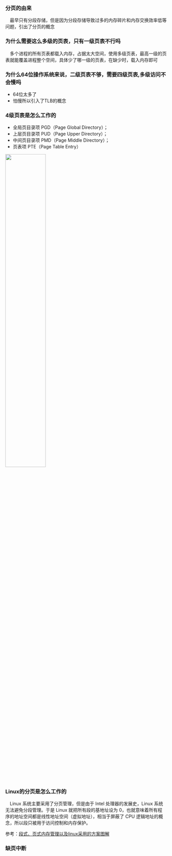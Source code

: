 
### 分页的由来
&emsp;最早只有分段存储，但是因为分段存储导致过多的内存碎片和内存交换效率低等问题，引出了分页的概念


### 为什么需要这么多级的页表，只有一级页表不行吗
&emsp;多个进程的所有页表都载入内存，占据太大空间，使用多级页表，最高一级的页表就能覆盖进程整个空间，具体少了哪一级的页表，在缺少时，载入内存即可

### 为什么64位操作系统来说，二级页表不够，需要四级页表,多级访问不会慢吗
- 64位太多了
- 怕慢所以引入了TLB的概念

### 4级页表是怎么工作的
- 全局页目录项 PGD（Page Global Directory）；
- 上层页目录项 PUD（Page Upper Directory）；
- 中间页目录项 PMD（Page Middle Directory）；
- 页表项 PTE（Page Table Entry）

<img src="https://imgconvert.csdnimg.cn/aHR0cHM6Ly91c2VyLWdvbGQtY2RuLnhpdHUuaW8vMjAyMC82LzMwLzE3MzAzZjgyMzMyYWY2YWY?x-oss-process=image/format,png" width="50%">

### Linux的分页是怎么工作的
&emsp;Linux 系统主要采用了分页管理，但是由于 Intel 处理器的发展史，Linux 系统无法避免分段管理。于是 Linux 就把所有段的基地址设为 0，也就意味着所有程序的地址空间都是线性地址空间（虚拟地址），相当于屏蔽了 CPU 逻辑地址的概念，所以段只被用于访问控制和内存保护。<br>

参考：[段式、页式内存管理以及linux采用的方案图解](https://blog.csdn.net/jinking01/article/details/107098437)


### 缺页中断


